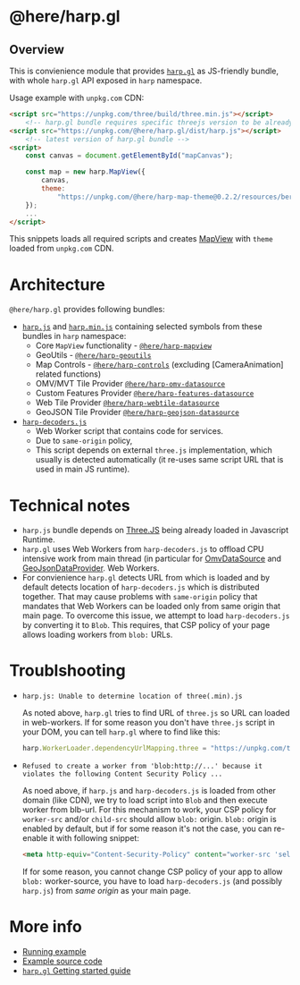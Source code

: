 # @here/harp.gl

## Overview

This is convienience module that provides [`harp.gl`](https://heremaps.github.io/harp.gl/doc/) as
JS-friendly bundle, with whole `harp.gl` API exposed in `harp` namespace.

Usage example with `unpkg.com` CDN:
```html
<script src="https://unpkg.com/three/build/three.min.js"></script>
    <!-- harp.gl bundle requires specific threejs version to be already loaded in runtime -->
<script src="https://unpkg.com/@here/harp.gl/dist/harp.js"></script>
    <!-- latest version of harp.gl bundle -->
<script>
    const canvas = document.getElementById("mapCanvas");

    const map = new harp.MapView({
        canvas,
        theme:
            "https://unpkg.com/@here/harp-map-theme@0.2.2/resources/berlin_tilezen_base.json"
    });
    ...
</script>
```

This snippets loads all required scripts and creates [MapView](https://heremaps.github.io/harp.gl/doc/classes/_here_harp_mapview.mapview.html)
with `theme` loaded from `unpkg.com` CDN.

# Architecture

`@here/harp.gl` provides following bundles:
 * [`harp.js`](https://unpkg.com/@here/harp.gl/dist/harp.js) and [`harp.min.js`](https://unpkg.com/@here/harp.gl/dist/harp.min.js) containing selected symbols from these
   bundles in `harp` namespace:
     * Core `MapView` functionality - [`@here/harp-mapview`](https://heremaps.github.io/harp.gl/doc/modules/_here_harp_mapview.html)
     * GeoUtils - [`@here/harp-geoutils`](https://heremaps.github.io/harp.gl/doc/modules/_here_harp_geoutils.html)
     * Map Controls - [`@here/harp-controls`](https://heremaps.github.io/harp.gl/doc/modules/_here_harp_map_controls.html) (excluding [CameraAnimation] related functions)
     * OMV/MVT Tile Provider [`@here/harp-omv-datasource`](https://heremaps.github.io/harp.gl/doc/modules/_here_harp_omv_datasource.html)
     * Custom Features Provider [`@here/harp-features-datasource`](http://harp.gl.s3-website-us-east-1.amazonaws.com/docs/master/doc/classes/harp_features_datasource.featuresdatasource.html)
     * Web Tile Provider [`@here/harp-webtile-datasource`](https://heremaps.github.io/harp.gl/doc/modules/_here_harp_webtile_datasource.html)
     * GeoJSON Tile Provider [`@here/harp-geojson-datasource`](https://heremaps.github.io/harp.gl/doc/modules/_here_harp_geojson_datasource.html)
* [`harp-decoders.js`](https://unpkg.com/@here/harp.gl/dist/harp-decoders.js)
    * Web Worker script that contains code for services.
    * Due to `same-origin` policy,
    * This script depends on external `three.js` implementation, which usually is detected
      automatically (it re-uses same script URL that is used in main JS runtime).

# Technical notes

* `harp.js` bundle depends on [Three.JS](https://threejs.org/) being already loaded in Javascript
  Runtime.
* `harp.gl` uses Web Workers from `harp-decoders.js` to offload CPU intensive work from main thread
  (in particular for
  [OmvDataSource](https://heremaps.github.io/harp.gl/doc/classes/_here_harp_omv_datasource.omvdatasource.html) and
  [GeoJsonDataProvider](https://heremaps.github.io/harp.gl/doc/classes/_here_harp_geojson_datasource.geojsondataprovider.html).
    Web Workers.
* For convienience `harp.gl` detects URL from which is loaded and by default detects location of
  `harp-decoders.js` which is distributed together. That may cause problems with `same-origin`
  policy that mandates that Web Workers can be loaded only from same origin that main page.
  To overcome this issue, we attempt to load `harp-decoders.js` by converting it to `Blob`. This
  requires, that CSP policy of your page allows loading workers from `blob:` URLs.

# Troublshooting

 * `harp.js: Unable to determine location of three(.min).js`

    As noted above, `harp.gl` tries to find URL of `three.js` so URL can loaded in web-workers.
    If for some reason you don't have `three.js` script in your DOM, you can tell `harp.gl` where
    to find like this:
    ```javascript
    harp.WorkerLoader.dependencyUrlMapping.three = "https://unpkg.com/three/build/three.min.js"
    ```
 * `Refused to create a worker from 'blob:http://...' because it violates the following Content
    Security Policy ...`

    As noed above, if `harp.js` and `harp-decoders.js` is loaded from other domain (like CDN), we try
    to load script into `Blob` and then execute worker from blb-url. For this mechanism to work, your
    CSP policy for `worker-src` and/or `child-src` should allow `blob:` origin. `blob:` origin is
    enabled by default, but if for some reason it's not the case, you can re-enable it with
    following snippet:

    ```html
    <meta http-equiv="Content-Security-Policy" content="worker-src 'self' blob:">
    ```

    If for some reason, you cannot change CSP policy of your app to allow `blob:` worker-source, you
    have to load `harp-decoders.js` (and possibly `harp.js`) from _same origin_ as your main page.

# More info
* [Running example](https://heremaps.github.io/harp.gl/examples/#hello-js_bundle.html)
* [Example source code](https://heremaps.github.io/harp.gl/examples/src/hello-js_bundle.html)
* [`harp.gl` Getting started guide](https://github.com/heremaps/harp.gl/blob/master/docs/GettingStartedGuide.md)



